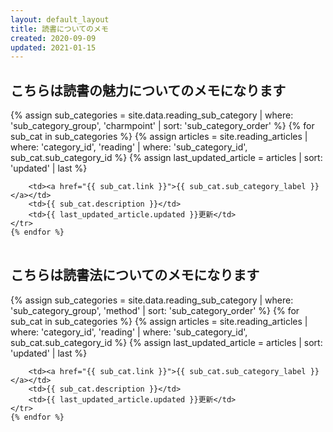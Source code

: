 ```yaml
---
layout: default_layout
title: 読書についてのメモ
created: 2020-09-09
updated: 2021-01-15
---
```

## こちらは読書の魅力についてのメモになります
<table>
    {% assign sub_categories = site.data.reading_sub_category | where: 'sub_category_group', 'charmpoint'
                                                              | sort: 'sub_category_order' %}
    {% for sub_cat in sub_categories %}
    <tr>
        {% assign articles = site.reading_articles  | where: 'category_id', 'reading'
                                                    | where: 'sub_category_id', sub_cat.sub_category_id %}
        {% assign last_updated_article = articles | sort: 'updated' | last %}

        <td><a href="{{ sub_cat.link }}">{{ sub_cat.sub_category_label }}</a></td>
        <td>{{ sub_cat.description }}</td>
        <td>{{ last_updated_article.updated }}更新</td>
    </tr>
    {% endfor %}
</table>

## こちらは読書法についてのメモになります
<table>
    {% assign sub_categories = site.data.reading_sub_category | where: 'sub_category_group', 'method'
                                                              | sort: 'sub_category_order' %}
    {% for sub_cat in sub_categories %}
    <tr>
        {% assign articles = site.reading_articles  | where: 'category_id', 'reading'
                                                    | where: 'sub_category_id', sub_cat.sub_category_id %}
        {% assign last_updated_article = articles | sort: 'updated' | last %}

        <td><a href="{{ sub_cat.link }}">{{ sub_cat.sub_category_label }}</a></td>
        <td>{{ sub_cat.description }}</td>
        <td>{{ last_updated_article.updated }}更新</td>
    </tr>
    {% endfor %}
</table>
